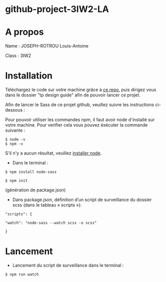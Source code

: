 # github-project-3IW2-LA

# A propos

Name : JOSEPH-ROTROU Louis-Antoine

Class : 3IW2

# Installation

Téléchargez le code sur votre machine grâce à [ce repo](https://github.com/LouisAntoine/github-project-3IW2-LA "my repo"), puis dirigez vous dans le dossier "tp design guide" afin de pouvoir lancer ce projet.

Afin de lancer le Sass de ce projet github, veuillez suivre les instructions ci-dessous :

Pour pouvoir utiliser les commandes npm, il faut avoir node d'installé sur votre machine. 
Pour verifier cela vous pouvez éxécuter la commande suivante :

```
$ node -v
$ npm -v
```
S'il n'y a aucun résultat, veuillez [installer node](https://docs.npmjs.com/downloading-and-installing-node-js-and-npm "node installation").

- Dans le terminal :
```
$ npm install node-sass

$ npm init
```
(génération de package.json)


- Dans package.json, définition d’un script de surveillance du dossier scss (dans le tableau « scripts »):
```
"scripts": {

"watch": "node-sass --watch scss -o scss"

}
```
# Lancement

- Lancement du script de surveillance dans le terminal :
```
$ npm run watch
```
